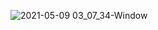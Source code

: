 ![2021-05-09 03_07_34-Window](https://user-images.githubusercontent.com/72157067/117555357-cb17e300-b073-11eb-903d-cbc784802bac.png)
